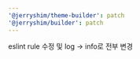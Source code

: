 ```yaml
---
'@jerryshim/theme-builder': patch
'@jerryshim/builder': patch
---
```


eslint rule 수정 및 log -> info로 전부 변경
